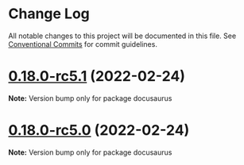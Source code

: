 # Change Log

All notable changes to this project will be documented in this file.
See [Conventional Commits](https://conventionalcommits.org) for commit guidelines.

# [0.18.0-rc5.1](https://github.com/nervosnetwork/lumos/compare/v0.18.0-rc5...v0.18.0-rc5.1) (2022-02-24)

**Note:** Version bump only for package docusaurus





# [0.18.0-rc5.0](https://github.com/nervosnetwork/lumos/compare/v0.18.0-rc5...v0.18.0-rc5.0) (2022-02-24)

**Note:** Version bump only for package docusaurus
